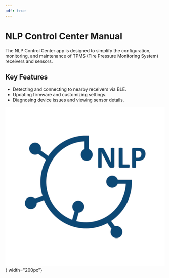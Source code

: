 ```yaml
---
pdf: true
---
```

<!-- markdownlint-disable no-inline-html -->

# NLP Control Center Manual

The NLP Control Center app is designed to simplify the configuration, monitoring, and maintenance of TPMS (Tire Pressure Monitoring System) receivers and sensors.

## Key Features

- Detecting and connecting to nearby receivers via BLE.
- Updating firmware and customizing settings.
- Diagnosing device issues and viewing sensor details.

![App Screenshot](images/nlp_icon.png){ width="200px"}

<span class="page-break"></span>
